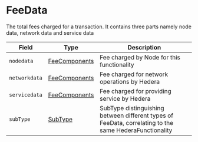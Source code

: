 # FeeData

The total fees charged for a transaction. It contains three parts namely node data, network data and service data

| Field         | Type                                                                    | Description                                                                                            |
| ------------- | ----------------------------------------------------------------------- | ------------------------------------------------------------------------------------------------------ |
| `nodedata`    | [FeeComponents](feecomponents.md)                                       | Fee charged by Node for this functionality                                                             |
| `networkdata` | [FeeComponents](feecomponents.md)                                       | Fee charged for network operations by Hedera                                                           |
| `servicedata` | [FeeComponents](feecomponents.md)                                       | Fee charged for providing service by Hedera                                                            |
| `subType`     | [SubType](../../../sdks-and-apis/hedera-api/smart-contracts/subtype.md) | SubType distinguishing between different types of FeeData, correlating to the same HederaFunctionality |

####
